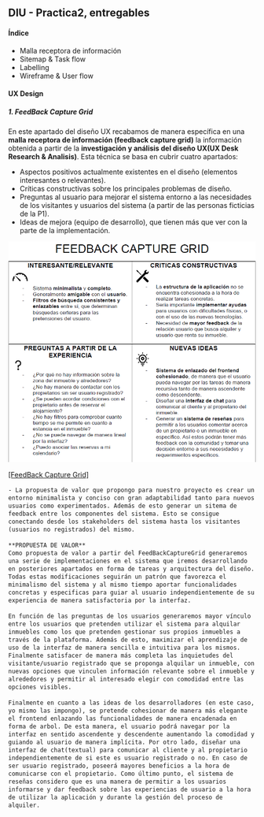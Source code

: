 ## DIU - Practica2, entregables

#### Índice
- Malla receptora de información
- Sitemap & Task flow
- Labelling
- Wireframe & User flow

#### UX Design
##### 1. FeedBack Capture Grid

  En este apartado del diseño UX recabamos de manera específica en una **malla receptora de información (feedback capture grid)** la información obtenida a partir de la **investigación y análisis del diseño UX(UX Desk Research & Analisis)**. Esta técnica se basa en cubrir cuatro apartados:

  - Aspectos positivos actualmente existentes en el diseño (elementos interesantes o relevantes).
  - Críticas constructivas sobre los principales problemas de diseño.
  - Preguntas al usuario para mejorar el sistema entorno a las necesidades de los visitantes y usuarios del sistema (a partir de las personas ficticias de la P1).
  - Ideas de mejora (equipo de desarrollo), que tienen más que ver con la parte de la implementación.

  ![Método UX](Herramientas/FeedBackCaptureGrid.png)

  [[FeedBack Capture Grid]](FeedBackCaptureGrid.pdf)

    - La propuesta de valor que propongo para nuestro proyecto es crear un entorno minimalista y conciso con gran adaptabilidad tanto para nuevos usuarios como experimentados. Además de esto generar un sitema de feedback entre los componentes del sistema. Esto se consigue conectando desde los stakeholders del sistema hasta los visitantes (usuarios no registrados) del mismo.

    **PROPUESTA DE VALOR**
    Como propuesta de valor a partir del FeedBackCaptureGrid generaremos una serie de implementaciones en el sistema que iremos desarrollando en posteriores apartados en forma de tareas y arquitectura del diseño. Todas estas modificaciones seguirán un patrón que favorezca el minimalismo del sistema y al mismo tiempo aportar funcionalidades concretas y especificas para guiar al usuario independientemente de su experiencia de manera satisfactoria por la interfaz.

    En función de las preguntas de los usuarios generaremos mayor vínculo entre los usuarios que pretenden utilizar el sistema para alquilar inmuebles como los que pretenden gestionar sus propios inmuebles a través de la plataforma. Además de esto, maximizar el aprendizaje de uso de la interfaz de manera sencilla e intuitiva para los mismos. Finalmente satisfacer de manera más completa las inquietudes del visitante/usuario registrado que se proponga alquilar un inmueble, con nuevas opciones que vinculen información relevante sobre el inmueble y alrededores y permitir al interesado elegir con comodidad entre las opciones visibles.

    Finalmente en cuanto a las ideas de los desarrolladores (en este caso, yo mismo las impongo), se pretende cohesionar de manera más elegante el frontend enlazando las funcionalidades de manera encadenada en forma de arbol. De esta manera, el usuario podrá navegar por la interfaz en sentido ascendente y descendente aumentando la comodidad y guiando al usuario de manera implícita. Por otro lado, diseñar una interfaz de chat(textual) para comunicar al cliente y al propietario independientemente de si este es usuario registrado o no. En caso de ser usuario registrado, poseerá mayores beneficios a la hora de comunicarse con el propietario. Como último punto, el sistema de reseñas considero que es una manera de permitir a los usuarios informarse y dar feedback sobre las experiencias de usuario a la hora de utilizar la aplicación y durante la gestión del proceso de alquiler.
